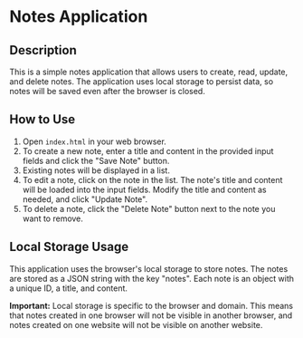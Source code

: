# Notes Application

## Description

This is a simple notes application that allows users to create, read, update, and delete notes. The application uses local storage to persist data, so notes will be saved even after the browser is closed.

## How to Use

1.  Open `index.html` in your web browser.
2.  To create a new note, enter a title and content in the provided input fields and click the "Save Note" button.
3.  Existing notes will be displayed in a list.
4.  To edit a note, click on the note in the list. The note's title and content will be loaded into the input fields. Modify the title and content as needed, and click "Update Note".
5.  To delete a note, click the "Delete Note" button next to the note you want to remove.

## Local Storage Usage

This application uses the browser's local storage to store notes. The notes are stored as a JSON string with the key "notes". Each note is an object with a unique ID, a title, and content.

**Important:** Local storage is specific to the browser and domain. This means that notes created in one browser will not be visible in another browser, and notes created on one website will not be visible on another website.
